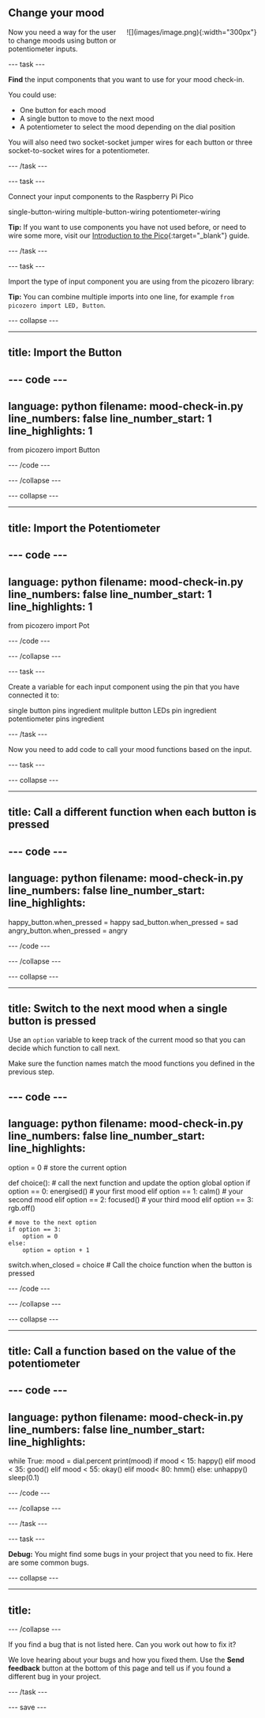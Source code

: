## Change your mood

<div style="display: flex; flex-wrap: wrap">
<div style="flex-basis: 200px; flex-grow: 1; margin-right: 15px;">
Now you need a way for the user to change moods using button or potentiometer inputs. 
</div>
<div>
![](images/image.png){:width="300px"}
</div>
</div>

--- task ---

**Find** the input components that you want to use for your mood check-in. 

You could use:
+ One button for each mood
+ A single button to move to the next mood
+ A potentiometer to select the mood depending on the dial position

You will also need two socket-socket jumper wires for each button or three socket-to-socket wires for a potentiometer. 

--- /task ---

--- task ---

Connect your input components to the Raspberry Pi Pico

single-button-wiring
multiple-button-wiring
potentiometer-wiring

**Tip:** If you want to use components you have not used before, or need to wire some more, visit our [Introduction to the Pico](https://projects.raspberrypi.org/en/projects/introduction-to-the-pico){:target="_blank"} guide. 

--- /task ---

--- task ---

Import the type of input component you are using from the picozero library:

**Tip:** You can combine multiple imports into one line, for example `from picozero import LED, Button`.

--- collapse ---

---
title: Import the Button
---

--- code ---
---
language: python
filename: mood-check-in.py
line_numbers: false
line_number_start: 1
line_highlights: 1
---

from picozero import Button

--- /code ---

--- /collapse ---

--- collapse ---

---
title: Import the Potentiometer
---

--- code ---
---
language: python
filename: mood-check-in.py
line_numbers: false
line_number_start: 1
line_highlights: 1
---

from picozero import Pot

--- /code ---

--- /collapse ---

--- task ---

Create a variable for each input component using the pin that you have connected it to:

single button pins ingredient
mulitple button LEDs pin ingredient
potentiometer pins ingredient

--- /task ---

Now you need to add code to call your mood functions based on the input. 

--- task ---

--- collapse ---

---
title: Call a different function when each button is pressed
---

--- code ---
---
language: python
filename: mood-check-in.py
line_numbers: false
line_number_start: 
line_highlights: 
---

happy_button.when_pressed = happy
sad_button.when_pressed = sad
angry_button.when_pressed = angry

--- /code ---

--- /collapse ---

--- collapse ---

---
title: Switch to the next mood when a single button is pressed
---

Use an `option` variable to keep track of the current mood so that you can decide which function to call next. 

Make sure the function names match the mood functions you defined in the previous step.

--- code ---
---
language: python
filename: mood-check-in.py
line_numbers: false
line_number_start: 
line_highlights: 
---
option = 0 # store the current option

def choice(): # call the next function and update the option
    global option
    if option == 0:
        energised() # your first mood
    elif option == 1:
        calm()      # your second mood
    elif option == 2:
        focused()   # your third mood
    elif option == 3:    
        rgb.off()
    
    # move to the next option
    if option == 3:
        option = 0
    else:
        option = option + 1
    
switch.when_closed = choice # Call the choice function when the button is pressed

--- /code ---

--- /collapse ---

--- collapse ---

---
title: Call a function based on the value of the potentiometer
---

--- code ---
---
language: python
filename: mood-check-in.py
line_numbers: false
line_number_start: 
line_highlights: 
---

while True:
    mood = dial.percent
    print(mood)
    if mood < 15:
        happy()
    elif mood < 35:
        good()
    elif mood < 55:
        okay()
    elif mood< 80:
        hmm()
    else:
        unhappy()
    sleep(0.1)

--- /code ---

--- /collapse ---

--- /task ---

--- task ---

**Debug:** You might find some bugs in your project that you need to fix. Here are some common bugs.

--- collapse ---

---
title: 
---



--- /collapse ---

If you find a bug that is not listed here. Can you work out how to fix it?

We love hearing about your bugs and how you fixed them. Use the **Send feedback** button at the bottom of this page and tell us if you found a different bug in your project.

--- /task ---

--- save ---